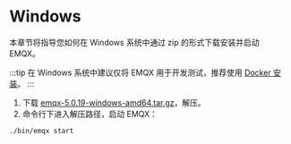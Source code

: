 # Windows

本章节将指导您如何在 Windows 系统中通过 zip 的形式下载安装并启动 EMQX。

:::tip
在 Windows 系统中建议仅将 EMQX 用于开发测试，推荐使用 [Docker 安装](./install-docker.md)。
:::

1. 下载 [emqx-5.0.19-windows-amd64.tar.gz](https://www.emqx.com/zh/downloads/broker/5.0.19/emqx-5.0.19-windows-amd64.zip)，解压。
2. 命令行下进入解压路径，启动 EMQX：

```shell
./bin/emqx start
```
